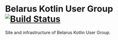 # Belarus Kotlin User Group [![Build Status](https://travis-ci.com/BelarusKUG/bkug.by.svg?branch=main)](https://travis-ci.com/BelarusKUG/bkug.by)

Site and infrastructure of Belarus Kotlin User Group.
